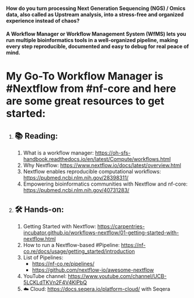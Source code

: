 #### How do you turn processing Next Generation Sequencing (NGS) / Omics data, also called as Upstream analysis, into a stress-free and organized experience instead of chaos?
#### A Workflow Manager or Workflow Management System (WfMS) lets you run multiple bioinformatics tools in a well-organized pipeline, making every step reproducible, documented and easy to debug for real peace of mind. 

# My Go-To Workflow Manager is #Nextflow from #nf-core and here are some great resources to get started:

1. ## 📚 Reading:
    1. What is a workflow manager: https://oh-sfs-handbook.readthedocs.io/en/latest/Compute/workflows.html
    2. Why Nextflow: https://www.nextflow.io/docs/latest/overview.html
    3. Nextflow enables reproducible computational workflows: https://pubmed.ncbi.nlm.nih.gov/28398311/
    4. Empowering bioinformatics communities with Nextflow and nf-core: https://pubmed.ncbi.nlm.nih.gov/40731283/

2. ## 🛠️ Hands-on:
    1. Getting Started with Nextflow: https://carpentries-incubator.github.io/workflows-nextflow/01-getting-started-with-nextflow.html
    2. How to run a Nextflow-based #Pipeline: https://nf-co.re/docs/usage/getting_started/introduction
    3. List of Pipelines:
       - https://nf-co.re/pipelines/
       - https://github.com/nextflow-io/awesome-nextflow 
    4. YouTube channel: https://www.youtube.com/channel/UCB-5LCKLdTKVn2F4V4KlPbQ
    5. ☁️ Cloud: https://docs.seqera.io/platform-cloud/ with Seqera

